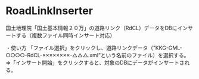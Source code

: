 # RoadLinkInserter
国土地理院「国土基本情報２０万」の道路リンク（RdCL）データをDBにインサートする（複数ファイル同時インサート対応）

・使い方
「ファイル選択」をクリックし、道路リンクデータ（”KKG-GML-○○○○-RdCL-××××××××-△△△.xml”という名前のファイル）を選択する。
⇒「インサート開始」をクリックすると、対象のDBにデータがインサートされる。
